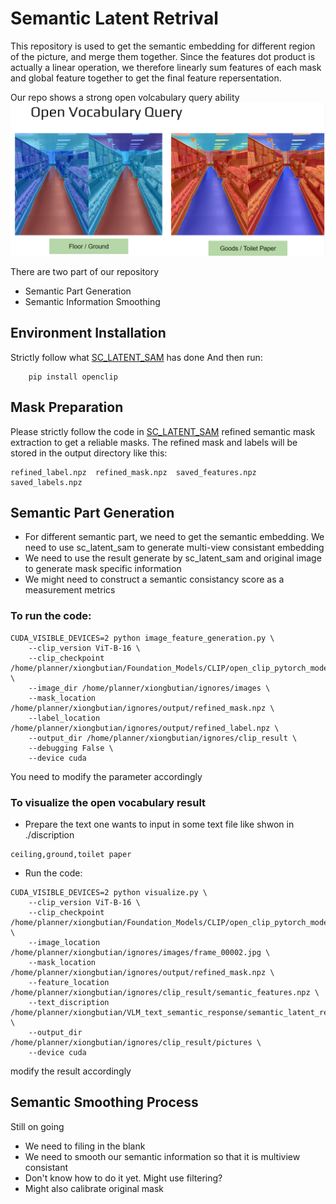 # Semantic Latent Retrival
This repository is used to get the semantic embedding for different region of the picture, and merge them together.
Since the features dot product is actually a linear operation, we therefore linearly sum features of each mask and global feature together to get the final feature repersentation.

Our repo shows a strong open volcabulary query ability
![inconsistancy](assets/openVocabQuery.png)


There are two part of our repository
- Semantic Part Generation
- Semantic Information Smoothing

## Environment Installation
Strictly follow what [SC_LATENT_SAM](https://github.com/saliteta/SC-latent-SAM) has done
And then run:
```
    pip install openclip
```

## Mask Preparation
Please strictly follow the code in [SC_LATENT_SAM](https://github.com/saliteta/SC-latent-SAM) refined semantic mask extraction to get a reliable masks. The refined mask and labels will be stored in the output directory like this:
```
refined_label.npz  refined_mask.npz  saved_features.npz  saved_labels.npz
```


## Semantic Part Generation
- For different semantic part, we need to get the semantic embedding. We need to use sc_latent_sam to generate multi-view consistant embedding
- We need to use the result generate by sc_latent_sam and original image to generate mask specific information
- We might need to construct a semantic consistancy score as a measurement metrics
### To run the code: 

```
CUDA_VISIBLE_DEVICES=2 python image_feature_generation.py \
    --clip_version ViT-B-16 \
    --clip_checkpoint /home/planner/xiongbutian/Foundation_Models/CLIP/open_clip_pytorch_model.bin \
    --image_dir /home/planner/xiongbutian/ignores/images \
    --mask_location /home/planner/xiongbutian/ignores/output/refined_mask.npz \
    --label_location /home/planner/xiongbutian/ignores/output/refined_label.npz \
    --output_dir /home/planner/xiongbutian/ignores/clip_result \
    --debugging False \
    --device cuda 
```
You need to modify the parameter accordingly

### To visualize the open vocabulary result
- Prepare the text one wants to input in some text file like shwon in ./discription
```
ceiling,ground,toilet paper
```
- Run the code:
```
CUDA_VISIBLE_DEVICES=2 python visualize.py \
    --clip_version ViT-B-16 \
    --clip_checkpoint /home/planner/xiongbutian/Foundation_Models/CLIP/open_clip_pytorch_model.bin \
    --image_location /home/planner/xiongbutian/ignores/images/frame_00002.jpg \
    --mask_location /home/planner/xiongbutian/ignores/output/refined_mask.npz \
    --feature_location /home/planner/xiongbutian/ignores/clip_result/semantic_features.npz \
    --text_discription /home/planner/xiongbutian/VLM_text_semantic_response/semantic_latent_retrival/discription/test.txt \
    --output_dir /home/planner/xiongbutian/ignores/clip_result/pictures \
    --device cuda 
```
modify the result accordingly


## Semantic Smoothing Process
Still on going

- We need to filing in the blank
- We need to smooth our semantic information so that it is multiview consistant
- Don't know how to do it yet. Might use filtering? 
- Might also calibrate original mask



